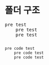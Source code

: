 # 폴더 구조

<pre>
pre test
    pre test
    pre test
</pre>

<pre>
<code>
pre code test
    pre code test
    pre code test
</code>
</pre>